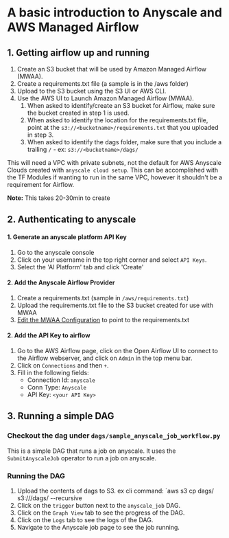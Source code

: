 # A basic introduction to Anyscale and AWS Managed Airflow

## 1. Getting airflow up and running

1. Create an S3 bucket that will be used by Amazon Managed Airflow (MWAA).
2. Create a requirements.txt file (a sample is in the /aws folder)
3. Upload to the S3 bucket using the S3 UI or AWS CLI.
4. Use the AWS UI to Launch Amazon Managed Airflow (MWAA).
    1. When asked to identify/create an S3 bucket for Airflow, make sure the bucket created in step 1 is used.
    2. When asked to identify the location for the requirements.txt file, point at the `s3://<bucketname>/requirements.txt` that you uploaded in step 3.
    3. When asked to identify the dags folder, make sure that you include a trailing `/` - ex: `s3://<bucketname>/dags/`

This will need a VPC with private subnets, not the default for AWS Anyscale Clouds created with `anyscale cloud setup`. This can be accomplished with the TF Modules if wanting to run in the same VPC, however it shouldn't be a requirement for Airflow.

**Note:** This takes 20-30min to create

## 2. Authenticating to anyscale
#### 1. Generate an anyscale platform API Key
1. Go to the anyscale console
2. Click on your username in the top right corner and select `API Keys`.
3. Select the 'AI Platform' tab and click 'Create'

#### 2. Add the Anyscale Airflow Provider
1. Create a requirements.txt (sample in `/aws/requirements.txt`)
2. Upload the requirements.txt file to the S3 bucket created for use with MWAA
3. [Edit the MWAA Configuration](https://docs.aws.amazon.com/mwaa/latest/userguide/working-dags-dependencies.html#configuring-dag-dependencies-installing) to point to the requirements.txt


#### 2. Add the API Key to airflow
1. Go to the AWS Airflow page, click on the Open Airflow UI to connect to the Airflow webserver, and click on `Admin` in the top menu bar.
2. Click on `Connections` and then `+`.
3. Fill in the following fields:
    - Connection Id: `anyscale`
    - Conn Type: `Anyscale`
    - API Key: `<your API Key>`


## 3. Running a simple DAG

### Checkout the dag under `dags/sample_anyscale_job_workflow.py`
This is a simple DAG that runs a job on anyscale. It uses the `SubmitAnyscaleJob` operator to run a job on anyscale. 

### Running the DAG
1. Upload the contents of dags to S3. ex cli command: `aws s3 cp dags/ s3://<bucketname>/dags/ --recursive
2. Click on the `trigger` button next to the `anyscale_job` DAG.
3. Click on the `Graph View` tab to see the progress of the DAG.
4. Click on the `Logs` tab to see the logs of the DAG.
5. Navigate to the Anyscale job page to see the job running.